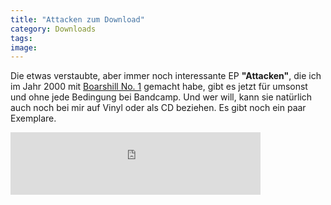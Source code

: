 ```yaml
---
title: "Attacken zum Download"
category: Downloads
tags: 
image: 
---
```


Die etwas verstaubte, aber immer noch interessante EP **"Attacken"**, die ich im Jahr 2000 mit [Boarshill No. 1](http://www.facebook.com/boarshillno1) gemacht habe, gibt es jetzt für umsonst und ohne jede Bedingung bei Bandcamp. Und wer will, kann sie natürlich auch noch bei mir auf Vinyl oder als CD beziehen. Es gibt noch ein paar Exemplare.  
<iframe width="400" height="100" style="position: relative; display: block; width: 400px; height: 100px;" src="http://bandcamp.com/EmbeddedPlayer/v=2/album=3907476585/size=venti/bgcol=FFFFFF/linkcol=4285BB/" allowtransparency="true" frameborder="0"></iframe>
